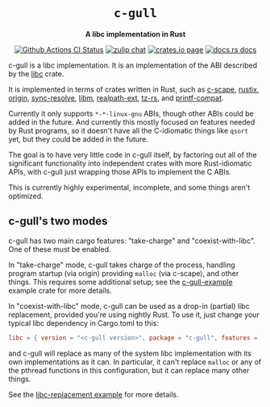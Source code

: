 <div align="center">
  <h1><code>c-gull</code></h1>

  <p>
    <strong>A libc implementation in Rust</strong>
  </p>

  <p>
    <a href="https://github.com/sunfishcode/c-ward/actions?query=workflow%3ACI"><img src="https://github.com/sunfishcode/c-ward/workflows/CI/badge.svg" alt="Github Actions CI Status" /></a>
    <a href="https://bytecodealliance.zulipchat.com/#narrow/stream/206238-general"><img src="https://img.shields.io/badge/zulip-join_chat-brightgreen.svg" alt="zulip chat" /></a>
    <a href="https://crates.io/crates/c-gull"><img src="https://img.shields.io/crates/v/c-gull.svg" alt="crates.io page" /></a>
    <a href="https://docs.rs/c-gull"><img src="https://docs.rs/c-gull/badge.svg" alt="docs.rs docs" /></a>
  </p>
</div>

c-gull is a libc implementation. It is an implementation of the ABI described
by the [libc] crate.

It is implemented in terms of crates written in Rust, such as [c-scape],
[rustix], [origin], [sync-resolve], [libm], [realpath-ext], [tz-rs], and
[printf-compat].

Currently it only supports `*-*-linux-gnu` ABIs, though other ABIs could be
added in the future. And currently this mostly focused on features needed by
Rust programs, so it doesn't have all the C-idiomatic things like `qsort` yet,
but they could be added in the future.

The goal is to have very little code in c-gull itself, by factoring out all of
the significant functionality into independent crates with more Rust-idiomatic
APIs, with c-gull just wrapping those APIs to implement the C ABIs.

This is currently highly experimental, incomplete, and some things aren't
optimized.

## c-gull's two modes

c-gull has two main cargo features: "take-charge" and "coexist-with-libc". One
of these must be enabled.

In "take-charge" mode, c-gull takes charge of the process, handling program
startup (via origin) providing `malloc` (via c-scape), and other things. This
requires some additional setup; see the [c-gull-example] example crate for
more details.

In "coexist-with-libc" mode, c-gull can be used as a drop-in (partial) libc
replacement, provided you're using nightly Rust. To use it, just change your
typical libc dependency in Cargo.toml to this:

```toml
libc = { version = "<c-gull version>", package = "c-gull", features = ["coexist-with-libc"] }
```

and c-gull will replace as many of the system libc implementation with its own
implementations as it can. In particular, it can't replace `malloc` or any of
the pthread functions in this configuration, but it can replace many other
things.

See the [libc-replacement example] for more details.

[libc-replacement example]: https://github.com/sunfishcode/c-ward/blob/main/test-crates/libc-replacement/README.md
[c-scape]: https://crates.io/crates/c-scape
[rustix]: https://crates.io/crates/rustix
[origin]: https://crates.io/crates/origin
[sync-resolve]: https://crates.io/crates/sync-resolve
[libm]: https://crates.io/crates/libm
[libc]: https://crates.io/crates/libc
[realpath-ext]: https://crates.io/crates/realpath-ext
[tz-rs]: https://crates.io/crates/tz-rs
[printf-compat]: https://crates.io/crates/printf-compat
[c-gull-example]: https://github.com/sunfishcode/c-ward/blob/main/example-crates/c-gull-example
